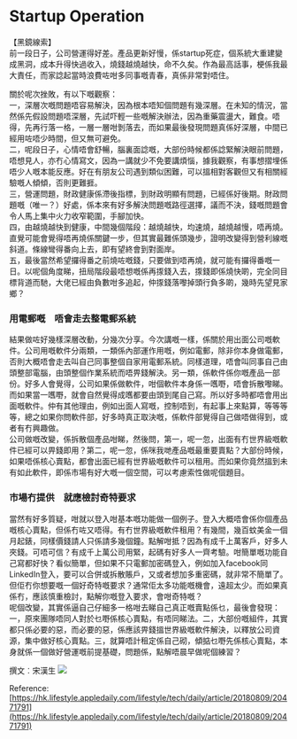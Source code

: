 # Startup Operation

【黑鏡線索】  
前一段日子，公司營運得好差。產品更新好慢，係startup死症，個系統大重建變成黑洞，成本升得快過收入，燒錢越燒越快，命不久矣。作為最高話事，梗係我最大責任，而家諗起當時浪費咗咁多同事嘅青春，真係非常對唔住。

關於呢次挫敗，有以下嘅觀察：  
一，深層次嘅問題唔容易解決，因為根本唔知個問題有幾深層。在未知的情況，當然係先假設問題唔深層，先試吓輕一些嘅解決辦法，因為重藥震盪大，難食。唔得，先再行落一格，一層一層咁剝落去，而如果最後發現問題真係好深層，中間已經用咗唔少時間，但又無可避免。  
二，呢段日子，心情唔會舒暢，腦裏面諗嘅，大部份時候都係諗緊解決眼前問題，唔想見人，亦冇心情寫文，因為一講就少不免要講煩惱，據我觀察，有事想摺埋係唔少人嘅本能反應。好在有朋友公司遇到類似困難，可以搵相對客觀但又有相關經驗嘅人傾傾，否則更難捱。  
三，營運問題，財政健康係滯後指標，到財政明顯有問題，已經係好後期。財政問題嘅（唯一？）好處，係本來有好多解決問題嘅路徑選擇，議而不決，錢嘅問題會令人馬上集中火力收窄範圍，手腳加快。  
四，由越燒越快到健康，中間幾個階段：越燒越快，均速燒，越燒越慢，唔再燒。直覺可能會覺得唔再燒係關鍵一步，但其實最難係頭幾步，證明改變得到營利線嘅斜道。條線彎得番向上去，即有望終會到對面岸。  
五，最後當然希望攞得番之前燒咗嘅錢，只要做到唔再燒，就可能有攞得番嘅一日。以呢個角度睇，扭局階段最唔想嘅係再揼錢入去，揼錢即係燒快啲，完全同目標背道而馳，大佬已經由負數咁多追起，仲揼錢落嚟掉頭行負多啲，幾時先望見家鄉？

### 用電郵嘅　唔會走去整電郵系統

結果做咗好幾樣深層改動，分幾次分享。今次講嘅一樣，係關於用出面公司嘅軟件。公司用嘅軟件分兩類，一類係內部運作用嘅，例如電郵，除非你本身做電郵，否則大概唔會走去叫自己同事整個自家用電郵系統。同樣道理，唔會叫同事自己由頭整部電腦，由頭整個作業系統而唔畀錢解決。另一類，係軟件係你嘅產品一部份。好多人會覺得，公司如果係做軟件，咁個軟件本身係一嚿嘢，唔會拆散嚟睇。而如果當一嚿嘢，就會自然覺得成嚿都要由頭到尾自己寫。所以好多時都唔會用出面嘅軟件。仲有其他理由，例如出面人寫嘅，控制唔到，有起事上來點算，等等等等，總之如果你問軟件部，好多時真正取決嘅，係軟件部覺得自己做唔做得到，或者有冇興趣做。  
公司做嘅改變，係拆散個產品咁睇，然後問，第一，呢一忽，出面有冇世界級嘅軟件已經可以畀錢即用？第二，呢一忽，係咪我哋產品嘅最重要賣點？大部份時候，如果唔係核心賣點，都會出面已經有世界級嘅軟件可以租用。而如果你竟然搵到未有如此軟件，即係市場有好大嘅一個空間，可以考慮索性做呢個題目。

### 市場冇提供　就應檢討奇特要求

當然有好多質疑，咁就以登入咁基本嘅功能做一個例子。登入大概唔會係你個產品嘅核心賣點，但係冇咗又唔得。有冇世界級嘅軟件租用？有幾間，幾百蚊美金一個月起錶，同樣價錢請人只係請多幾個鐘。點解咁抵？因為有成千上萬客戶，好多人夾錢。可唔可信？有成千上萬公司用緊，起碼有好多人一齊考驗。咁簡單嘅功能自己寫都好快？看似簡單，但如果不只電郵加密碼登入，例如加入facebook同LinkedIn登入，要可以合併或拆散賬戶，又或者想加多重密碼，就非常不簡單了。但佢冇你想要嘅一個好奇特嘅要求？通常佢太多功能嘅機會，遠超太少。而如果真係冇，應該慎重檢討，點解你嘅登入要求，會咁奇特嘅？  
呢個改變，其實係逼自己仔細多一格咁去睇自己真正嘅賣點係乜，最後會發現：一，原來團隊唔同人對於乜嘢係核心賣點，有唔同睇法。二，大部份嘅組件，其實都只係必要的惡，而必要的惡，係應該畀錢搵世界級嘅軟件解決，以釋放公司資源，集中做好核心賣點。三，就算唔計租定係自己砌，傾掂乜嘢先係核心賣點，本身就係一個做好營運嘅前提基礎，問題係，點解唔晨早做呢個練習？

撰文︰宋漢生 ![](https://staticlayout.appledaily.hk/web_images/layout/art_end.gif)



Reference: [https://hk.lifestyle.appledaily.com/lifestyle/tech/daily/article/20180809/20471791](https://hk.lifestyle.appledaily.com/lifestyle/tech/daily/article/20180809/20471791)

